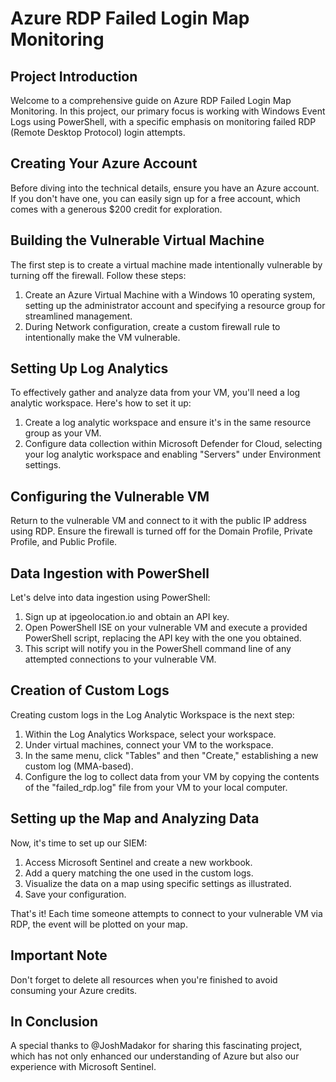 
# Azure RDP Failed Login Map Monitoring

## Project Introduction

Welcome to a comprehensive guide on Azure RDP Failed Login Map Monitoring. In this project, our primary focus is working with Windows Event Logs using PowerShell, with a specific emphasis on monitoring failed RDP (Remote Desktop Protocol) login attempts.

## Creating Your Azure Account

Before diving into the technical details, ensure you have an Azure account. If you don't have one, you can easily sign up for a free account, which comes with a generous $200 credit for exploration.

## Building the Vulnerable Virtual Machine

The first step is to create a virtual machine made intentionally vulnerable by turning off the firewall. Follow these steps:

1. Create an Azure Virtual Machine with a Windows 10 operating system, setting up the administrator account and specifying a resource group for streamlined management.
2. During Network configuration, create a custom firewall rule to intentionally make the VM vulnerable.

## Setting Up Log Analytics

To effectively gather and analyze data from your VM, you'll need a log analytic workspace. Here's how to set it up:

1. Create a log analytic workspace and ensure it's in the same resource group as your VM.
2. Configure data collection within Microsoft Defender for Cloud, selecting your log analytic workspace and enabling "Servers" under Environment settings.

## Configuring the Vulnerable VM

Return to the vulnerable VM and connect to it with the public IP address using RDP. Ensure the firewall is turned off for the Domain Profile, Private Profile, and Public Profile.

## Data Ingestion with PowerShell

Let's delve into data ingestion using PowerShell:

1. Sign up at ipgeolocation.io and obtain an API key.
2. Open PowerShell ISE on your vulnerable VM and execute a provided PowerShell script, replacing the API key with the one you obtained.
3. This script will notify you in the PowerShell command line of any attempted connections to your vulnerable VM.

## Creation of Custom Logs

Creating custom logs in the Log Analytic Workspace is the next step:

1. Within the Log Analytics Workspace, select your workspace.
2. Under virtual machines, connect your VM to the workspace.
3. In the same menu, click "Tables" and then "Create," establishing a new custom log (MMA-based).
4. Configure the log to collect data from your VM by copying the contents of the "failed_rdp.log" file from your VM to your local computer.

## Setting up the Map and Analyzing Data

Now, it's time to set up our SIEM:

1. Access Microsoft Sentinel and create a new workbook.
2. Add a query matching the one used in the custom logs.
3. Visualize the data on a map using specific settings as illustrated.
4. Save your configuration.

That's it! Each time someone attempts to connect to your vulnerable VM via RDP, the event will be plotted on your map.

## Important Note

Don't forget to delete all resources when you're finished to avoid consuming your Azure credits.

## In Conclusion

A special thanks to @JoshMadakor for sharing this fascinating project, which has not only enhanced our understanding of Azure but also our experience with Microsoft Sentinel.
